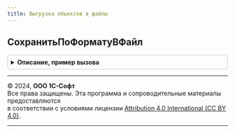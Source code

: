 ```yaml
---
title: Выгрузка объектов в файлы
---
```



## СохранитьПоФорматуВФайл
<details style="margin: 1em 0; padding: 0.5em; border: 1px solid #ccc; border-radius: 6px;">

<summary style="font-weight: bold; cursor: pointer;">Описание, пример вызова</summary>

```bsl

// Выгружает объекты в требуемом формате и записывает в файлы.
//
// Параметры:
//  КомандыВыгрузки  - Структура
//                   - Массив - команда или несколько команд выгрузки,
//                            см. УправлениеПечатью.КомандыПечатиФормы.
//  СписокОбъектов - Массив из СправочникСсылка, ДокументСсылка - ссылки на сохраняемые объекты.
//  НастройкиСохранения - см. УправлениеПечатью.НастройкиСохранения.
//
// Возвращаемое значение:
//  ТаблицаЗначений:
//   * ИмяФайла - Строка - имя файла;
//   * ДвоичныеДанные - ДвоичныеДанные - файл печатной формы.
//
Функция СохранитьПоФорматуВФайл(КомандыВыгрузки, СписокОбъектов, НастройкиСохранения) Экспорт
```

Пример вызова
```bsl
Результат = ВыгрузкаОбъектовВФайлы.СохранитьПоФорматуВФайл(КомандыВыгрузки, СписокОбъектов, НастройкиСохранения) 
```
</details>

---

© 2024, **ООО 1С-Софт**  
Все права защищены. Эта программа и сопроводительные материалы предоставляются  
в соответствии с условиями лицензии [Attribution 4.0 International (CC BY 4.0)](https://creativecommons.org/licenses/by/4.0/legalcode).

---
